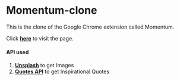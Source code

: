 # Momentum-clone
This is the clone of the Google Chrome extension called Momentum.

Click [**here**](https://mani-barathi.github.io/Momentum-clone/ "Momentum Clone") to visit the page.

#### API used
1. [**Unsplash**](https://unsplash.com/) to get Images
2. [**Quotes API**](https://type.fit/api/quotes) to get Inspirational Quotes
